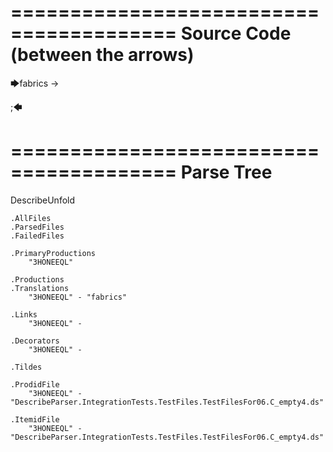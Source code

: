 ========================================
Source Code (between the arrows)
========================================

🡆fabrics -> 

;🡄

========================================
Parse Tree
========================================
DescribeUnfold

    .AllFiles
    .ParsedFiles
    .FailedFiles

    .PrimaryProductions
        "3HONEEQL" 

    .Productions
    .Translations
        "3HONEEQL" - "fabrics"

    .Links
        "3HONEEQL" - 

    .Decorators
        "3HONEEQL" - 

    .Tildes

    .ProdidFile
        "3HONEEQL" - "DescribeParser.IntegrationTests.TestFiles.TestFilesFor06.C_empty4.ds"

    .ItemidFile
        "3HONEEQL" - "DescribeParser.IntegrationTests.TestFiles.TestFilesFor06.C_empty4.ds"

